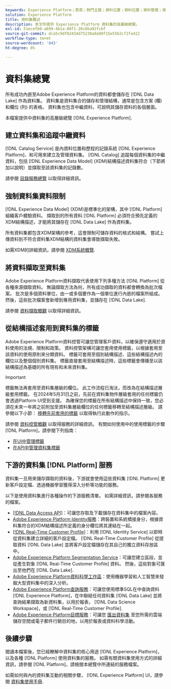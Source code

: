 ```yaml
---
keywords: Experience Platform；首頁；熱門主題；資料位置；資料位置；資料管理；資料管理；譜系；譜系；資料型別；資料型別；資料型別
solution: Experience Platform
title: 資料集概述
description: 本文件提供 Experience Platform 資料集的高層級總覽。
exl-id: 51ecefb0-a699-4b1a-80f1-26c6ba92fcbf
source-git-commit: dca5c9df82434d75238a0a80f15e5562cf2fa412
workflow-type: tm+mt
source-wordcount: '843'
ht-degree: 8%

---
```


# 資料集總覽

所有成功內嵌至Adobe Experience Platform的資料都會儲存在 [!DNL Data Lake] 作為資料集。 資料集是資料集合的儲存和管理結構，通常是包含方案 (欄) 和欄位 (列) 的表格。 資料集也包含中繼資料，可說明其儲存資料的各個層面。 

本檔案提供中資料集的高層級總覽 [!DNL Experience Platform].

## 建立資料集和追蹤中繼資料

[!DNL Catalog Service] 是內資料位置和歷程的記錄系統 [!DNL Experience Platform]、和可用來建立及管理資料集。 [!DNL Catalog] 追蹤每個資料集的中繼資料，包括 [!DNL Experience Data Model] (XDM)結構描述資料集符合（下節將加以說明）並擷取至該資料集的記錄數。

請參閱 [目錄服務總覽](../home.md) 以取得詳細資訊。

## 強制資料集資料限制

[!DNL Experience Data Model] (XDM)是標準化的架構，其中 [!DNL Platform] 組織客戶體驗資料。 擷取到的所有資料 [!DNL Platform] 必須符合預先定義的XDM結構描述，才能將其儲存在 [!DNL Data Lake] 作為資料集。

所有資料集都包含XDM架構的參考，這會限制可儲存資料的格式和結構。 嘗試上傳資料到不符合資料集XDM結構的資料集會導致擷取失敗。

如需XDM的詳細資訊，請參閱 [XDM系統概覽](../../xdm/home.md).

## 將資料擷取至資料集

Adobe Experience Platform資料擷取代表使用下列多種方法 [!DNL Platform] 從各種來源擷取資料。 無論擷取方法為何，所有成功擷取的資料都會轉換為批次檔案。 批次是多個資料單位，由一或多個要作為一個單位進行內嵌的檔案所組成。然後，這些批次檔案會新增到專用資料集，並儲存在 [!DNL Data Lake].

請參閱 [資料擷取概觀](../../ingestion/home.md) 以取得詳細資訊。

## 從結構描述套用到資料集的標籤

Adobe Experience Platform資料控管可讓您管理客戶資料，以確保遵守適用於資料使用的法規、限制和政策。 資料控管架構可讓您套用使用標籤，以根據套用至該資料的使用原則來分類資料。 標籤可套用至個別結構描述、這些結構描述內的欄位以及整個個別資料集。 標籤直接套用至結構描述時，這些標籤會傳播至以該結構描述為基礎的所有現有和未來資料集。

>[!IMPORTANT]
>
>標籤無法再套用至資料集層級的欄位。 此工作流程已淘汰，而改為在結構描述層級套用標籤。 在2024年5月31日之前，先前在資料集物件層級套用的任何標籤仍會透過Platform UI受到支援。 為確保您的標籤在所有結構描述中保持一致，您必須在未來一年將之前附加至資料集層級欄位的任何標籤移轉至結構描述層級。 請參閱以下小節： [移轉先前套用的標籤](../../data-governance/e2e.md#migrate-labels) 以取得執行此動作的指示。

請參閱 [資料控管概觀](../../data-governance/home.md) 以取得服務的詳細資訊。 有關如何使用中的使用標籤的步驟 [!DNL Platform]，請參閱下列指南：

* [在UI中管理標籤](../../data-governance/labels/user-guide.md)
* [在API中管理資料集標籤](../../data-governance/labels/dataset-api.md)

## 下游的資料集 [!DNL Platform] 服務

資料集一旦用來儲存擷取的資料後，下游就會使用這些資料集 [!DNL Platform] 更新客戶設定檔、透過機器學習獲得深入分析等功能的服務。

以下是使用資料集進行各種操作的下游服務清單。 如需詳細資訊，請參閱各服務的檔案。

* [[!DNL Data Access API]](../../data-access/home.md)：可讓您存取及下載儲存在資料集中的檔案內容。
* [Adobe Experience Platform Identity服務](../../identity-service/home.md)：跨裝置和系統橋接身分，根據資料集符合的XDM結構描述所定義的身分欄位將其連結在一起。
* [[!DNL Real-Time Customer Profile]](../../profile/home.md)：利用 [!DNL Identity Service] 以即時從資料集建立詳細的客戶設定檔。 [!DNL Real-Time Customer Profile] 從提取資料 [!DNL Data Lake] 並將客戶設定檔儲存在其自己的獨立資料存放區中。
* [Adobe Experience Platform Segmentation Service](../../segmentation/home.md)：可讓您建立區段，並從產生對象 [!DNL Real-Time Customer Profile] 資料。 然後，這些對象可匯出至他們在 [!DNL Data Lake].
* [Adobe Experience Platform資料科學工作區](../../data-science-workspace/home.md)：使用機器學習和人工智慧來發掘大型資料集中的深入分析。
* [Adobe Experience Platform查詢服務](../../query-service/home.md)：可讓您使用標準SQL在中查詢資料 [!DNL Experience Platform]，在中聯結任何資料集 [!DNL Data Lake] 並將查詢結果擷取為新資料集，以用於報表， [!DNL Data Science Workspace]，或 [!DNL Real-Time Customer Profile].
* [Adobe Experience Platform目標服務](../../destinations/home.md)：可讓您 [匯出資料集](/help/destinations/ui/export-datasets.md) 至您所需的雲端儲存空間或電子郵件行銷目的地，以用於報表或資料科學活動。

## 後續步驟

閱讀本檔案後，您已經瞭解中資料集的核心用途 [!DNL Experience Platform]，以及各種 [!DNL Platform] 使用資料集的服務。 如需有關資料集使用方式的詳細資訊，請參閱 [!DNL Platform]，請檢閱本總覽中所連結的服務檔案。

如需如何與內的資料集互動的相關步驟， [!DNL Experience Platform] UI，請參閱 [資料集使用手冊](user-guide.md).
